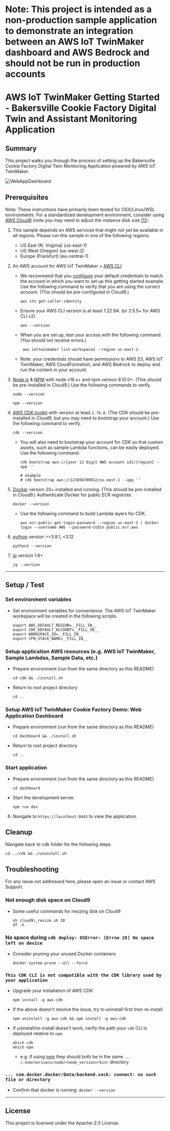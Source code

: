 # Note: This project is intended as a non-production sample application to demonstrate an integration between an AWS IoT TwinMaker dashboard and AWS Bedrock and should not be run in production accounts

# AWS IoT TwinMaker Getting Started - Bakersville Cookie Factory Digital Twin and Assistant Monitoring Application

## Summary

This project walks you through the process of setting up the Bakersville Cookie Factory Digital Twin Monitoring Application powered by AWS IoT TwinMaker.

![WebAppDashboard](docs/Screenshot_1.png)

## Prerequisites

Note: These instructions have primarily been tested for OSX/Linux/WSL environments. For a standardized development environment, consider using [AWS Cloud9](https://aws.amazon.com/cloud9) (note you may need to adjust the instance disk size [[1]](https://github.com/aws-samples/aws-iot-twinmaker-samples/tree/main/src/workspaces/cookiefactoryv3#not-enough-disk-space-on-cloud9)).

1. This sample depends on AWS services that might not yet be available in all regions. Please run this sample in one of the following regions:
   - US East (N. Virginia) (us-east-1)
   - US West (Oregon) (us-west-2)
   - Europe (Frankfurt) (eu-central-1)
2. An AWS account for AWS IoT TwinMaker + [AWS CLI](https://docs.aws.amazon.com/cli/latest/userguide/install-cliv2.html)
   - We recommend that you [configure](https://docs.aws.amazon.com/cli/latest/userguide/cli-chap-configure.html) your default credentials to match the account in which you want to set up this getting started example. Use the following command to verify that you are using the correct account. (This should be pre-configured in Cloud9.)
     ```shell
     aws sts get-caller-identity
     ```
   - Ensure your AWS CLI version is at least 1.22.94. (or 2.5.5+ for AWS CLI v2)
     ```shell
     aws --version
     ```
   - When you are set up, test your access with the following command. (You should not receive errors.)
     ```
      aws iottwinmaker list-workspaces --region us-east-1
     ```
   - Note: your credentials should have permissions to AWS S3, AWS IoT TwinMaker, AWS CloudFormation, and AWS Bedrock to deploy and run the content in your account.
3. [Node.js](https://nodejs.org/en/) & [NPM](https://docs.npmjs.com/downloading-and-installing-node-js-and-npm) with node v16.x+ and npm version 8.10.0+. (This should be pre-installed in Cloud9.) Use the following commands to verify.

   ```shell
   node --version
   ```

   ```shell
   npm --version
   ```

4. [AWS CDK toolkit](https://docs.aws.amazon.com/cdk/latest/guide/getting_started.html#getting_started_install) with version at least `2.76.0`. (The CDK should be pre-installed in Cloud9, but you may need to bootstrap your account.) Use the following command to verify.

   ```shell
   cdk --version
   ```

   - You will also need to bootstrap your account for CDK so that custom assets, such as sample Lambda functions, can be easily deployed. Use the following command.

     ```shell
     cdk bootstrap aws://[your 12 digit AWS account id]/[region] --app ''

     # example
     # cdk bootstrap aws://123456789012/us-east-1 --app ''
     ```

5. [Docker](https://docs.docker.com/get-docker/) version 20+ installed and running. (This should be pre-installed in Cloud9.) Authenticate Docker for public ECR registries
   ```shell
   docker --version
   ```
   - Use the following command to build Lambda layers for CDK.
     ```shell
     aws ecr-public get-login-password --region us-east-1 | docker login --username AWS --password-stdin public.ecr.aws
     ```

6. [python](https://www.python.org/downloads/) version >=3.8.1, <3.12
   ```shell
   python3 --version
   ```

6. [jq](https://jqlang.github.io/jq/download/) version 1.6+
   ```shell
   jq --version
   ```

---

## Setup / Test

### Set environment variables

- Set environment variables for convenience. The AWS IoT TwinMaker workspace will be created in the following scripts.
  ```shell
  export AWS_DEFAULT_REGION=__FILL_IN__
  export CDK_DEFAULT_ACCOUNT=__FILL_IN__
  export WORKSPACE_ID=__FILL_IN__
  export CFN_STACK_NAME=__FILL_IN__
  ```

### Setup application AWS resources (e.g. AWS IoT TwinMaker, Sample Lambdas, Sample Data, etc.)

- Prepare environment (run from the same directory as this README)
  ```shell
  cd cdk && ./install.sh
  ```
- Return to root project directory
  ```shell
  cd ..
  ```

### Setup AWS IoT TwinMaker Cookie Factory Demo: Web Application Dashboard

- Prepare environment (run from the same directory as this README)
  ```shell
  cd dashboard && ./install.sh
  ```
- Return to root project directory
  ```shell
  cd ..
  ```

### Start application

- Prepare environment (run from the same directory as this README)
  ```shell
  cd dashboard
  ```

- Start the development server.
  ```shell
  npm run dev
  ```

6. Navigate to `https://localhost:8443` to view the application.

## Cleanup

Navigate back to cdk folder for the following steps

```shell
cd ../cdk && ./uninstall.sh
```

## Troubleshooting

For any issue not addressed here, please open an issue or contact AWS Support.

### Not enough disk space on Cloud9

- Some useful commands for resizing disk on Cloud9
  ```shell
  sh cloud9\_resize.sh 20
  df -h
  ```

### No space during `cdk deploy: OSError: [Errno 28] No space left on device`

- Consider pruning your unused Docker containers
  ```shell
  docker system prune --all --force
  ```

### `This CDK CLI is not compatible with the CDK library used by your application`

- Upgrade your installation of AWS CDK:
  ```shell
  npm install -g aws-cdk
  ```
- If the above doesn't resolve the issue, try to uninstall first then re-install
  ```shell
  npm uninstall -g aws-cdk && npm install -g aws-cdk
  ```
- If uninstall/re-install doesn't work, verify the path your `cdk` CLI is deployed relative to `npm`.
  ```shell
  which cdk
  which npm
  ```
  - e.g. if using [nvm](https://npm.github.io/installation-setup-docs/installing/using-a-node-version-manager.html) they should both be in the same `... /.nvm/versions/node/<node_version>/bin/` directory

### `... com.docker.docker/Data/backend.sock: connect: no such file or directory`

- Confirm that docker is running: `docker --version`

---

## License

This project is licensed under the Apache-2.0 License.
